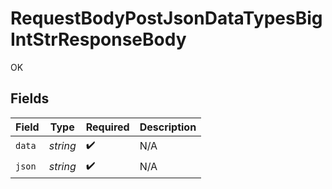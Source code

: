 # RequestBodyPostJsonDataTypesBigIntStrResponseBody

OK


## Fields

| Field              | Type               | Required           | Description        |
| ------------------ | ------------------ | ------------------ | ------------------ |
| `data`             | *string*           | :heavy_check_mark: | N/A                |
| `json`             | *string*           | :heavy_check_mark: | N/A                |